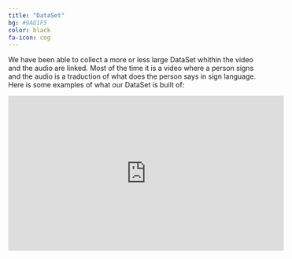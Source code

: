 ```yaml
---
title: "DataSet"
bg: #9AD1F5
color: black
fa-icon: cog
---
```


We have been able to collect a more or less large DataSet whithin the video and the audio are linked. Most of the time it is a video where a person signs and the audio is a traduction of what does the person says in sign language.
Here is some examples of what our DataSet is built of:

<iframe width="560" height="315" src="https://www.youtube.com/watch?v=aH65bl7Mrsc&list=PL9d2fYbN6sp33Pba12qSEBtQIgHdfrcq3&index=4" frameborder="0" allow="autoplay; encrypted-media" allowfullscreen></iframe>

